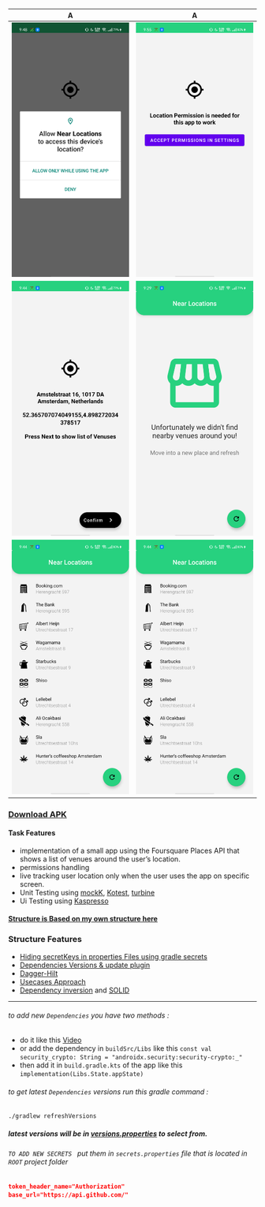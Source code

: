 
A            |  A
:-------------------------:|:-------------------------:
![](./art/permissions-screen.png)  |  ![](./art/permissions-screen2.png)
![](./art/location-screen.png)  |  ![](./art/empty-screen.png)
![](./art/list-screen.png)  |  ![](./art/list-screen.png)

### [Download APK](https://drive.google.com/file/d/1I6MMBrUmwhG-avq5Km_WfQWnGaZdz5pD/view?usp=sharing)

#### Task Features
- implementation of a small app using the Foursquare Places API that shows a list of venues around the user’s location.
- permissions handling
- live tracking user location only when the user uses the app on specific screen.
- Unit Testing using [mockK](https://mockk.io/), [Kotest](https://github.com/kotest/kotest), [turbine](https://github.com/cashapp/turbine)
- Ui Testing using [Kaspresso](https://github.com/KasperskyLab/Kaspresso)

#### [Structure is Based on my own structure here](https://github.com/EsmaeelNabil/refresh-starter-template/tree/hilt)

### Structure Features
* [Hiding secretKeys in properties Files using gradle secrets](https://github.com/google/secrets-gradle-plugin)
* [Dependencies Versions & update plugin](https://jmfayard.github.io/refreshVersions/)
* [Dagger-Hilt](https://dagger.dev/hilt/gradle-setup)
* [Usecases Approach](https://proandroiddev.com/why-you-need-use-cases-interactors-142e8a6fe576)
* [Dependency inversion](https://medium.com/@kedren.villena/simplifying-dependency-inversion-principle-dip-59228122649a)
 and [SOLID](https://medium.com/backticks-tildes/the-s-o-l-i-d-principles-in-pictures-b34ce2f1e898) 


---
###### to add new `Dependencies` you have two methods :
- do it like this [Video](https://youtu.be/VhYERonB8co)
- or add the dependency in `buildSrc/Libs` like this
```const val security_crypto: String = "androidx.security:security-crypto:_"```
- then add it in `build.gradle.kts` of the app  like this
```implementation(Libs.State.appState)```
###### to get latest `Dependencies` versions run this gradle command :
```
./gradlew refreshVersions
```
##### latest versions will be in [versions.properties]() to select from.

###### `TO ADD NEW SECRETS ` put them in `secrets.properties` file that is located in `ROOT` project folder

``` json
token_header_name="Authorization"
base_url="https://api.github.com/"
```

























